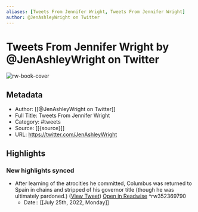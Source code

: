 ```yaml
---
aliases: [Tweets From Jennifer Wright, Tweets From Jennifer Wright]
author: @JenAshleyWright on Twitter
---
```

# Tweets From Jennifer Wright by @JenAshleyWright on Twitter

![rw-book-cover](https://pbs.twimg.com/profile_images/1179722752741298177/hkFQgb4R.jpg)

## Metadata
- Author: [[@JenAshleyWright on Twitter]]
- Full Title: Tweets From Jennifer Wright
- Category: #tweets
- Source: [[{source}]]
- URL: https://twitter.com/JenAshleyWright

## Highlights
### New highlights synced
- After learning of the atrocities he committed, Columbus was returned to Spain in chains and stripped of his governor title (though he was ultimately pardoned.) ([View Tweet](https://twitter.com/JenAshleyWright/status/1270546377777479680)) [Open in Readwise](https://readwise.io/open/352369790) ^rw352369790
    - Date:: [[July 25th, 2022, Monday]]
